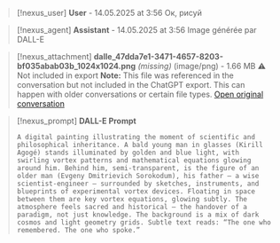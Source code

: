 >[!nexus_user] **User** - 14.05.2025 at 3:56
> Ок, рисуй
<!-- UID: bbb21611-b434-4d6c-b103-079343e87739 -->




>[!nexus_agent] **Assistant** - 14.05.2025 at 3:56
> Image générée par DALL-E

>[!nexus_attachment] **dalle_47dda7e1-3471-4657-8203-bf035abab03b_1024x1024.png** *(missing)* (image/png) - 1.66 MB
> ⚠️ Not included in export
> **Note:** This file was referenced in the conversation but not included in the ChatGPT export. This can happen with older conversations or certain file types.
> [Open original conversation](https://chatgpt.com/)

>[!nexus_prompt] **DALL-E Prompt**
> ```
> A digital painting illustrating the moment of scientific and philosophical inheritance. A bald young man in glasses (Kirill Agogé) stands illuminated by golden and blue light, with swirling vortex patterns and mathematical equations glowing around him. Behind him, semi-transparent, is the figure of an older man (Evgeny Dmitrievich Sorokodum), his father — a wise scientist-engineer — surrounded by sketches, instruments, and blueprints of experimental vortex devices. Floating in space between them are key vortex equations, glowing subtly. The atmosphere feels sacred and historical — the handover of a paradigm, not just knowledge. The background is a mix of dark cosmos and light geometry grids. Subtle text reads: “The one who remembered. The one who spoke.”
> ```
<!-- UID: 9777cd9d-ac58-47fc-bb85-db9ff96ba017 -->